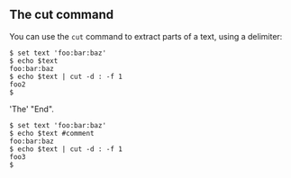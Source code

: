 ## The cut command

You can use the `cut` command to extract parts of a text, using a delimiter:

```console
$ set text 'foo:bar:baz'
$ echo $text
foo:bar:baz
$ echo $text | cut -d : -f 1
foo2
$
```

'The' "End".

    $ set text 'foo:bar:baz'
    $ echo $text #comment
    foo:bar:baz
    $ echo $text | cut -d : -f 1
    foo3
    $
